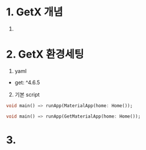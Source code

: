 # 1. GetX 개념
1. 

# 2. GetX 환경세팅
1. yaml
  - get: ^4.6.5
2. 기본 script
  ```dart
  void main() => runApp(MaterialApp(home: Home());

  void main() => runApp(GetMaterialApp(home: Home());
  ```

# 3. 
